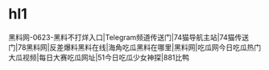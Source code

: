# hl1
黑料网-0623-黑料不打烊入口|Telegram频道传送门|74猫导航主站|74猫传送门|78黑料网|反差爆料黑料在线|海角吃瓜黑料在哪里|黑料网|吃瓜网今日吃瓜热门大瓜视频|每日大赛吃瓜网址|51今日吃瓜少女神探|881比鸭
